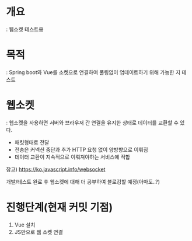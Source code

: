 # 개요
: 웹소켓 테스트용

# 목적
: Spring boot와 Vue를 소켓으로 연결하여 풀링없이 업데이트하기 위해 가능한 지 테스트

# 웹소켓
: 웹소켓을 사용하면 서버와 브라우저 간 연결을 유지한 상태로 데이터를 교환할 수 있다.
- 패킷형태로 전달
- 전송은 커넥션 중단과 추가 HTTP 요청 없이 양방향으로 이뤄짐
- 데이터 교환이 지속적으로 이뤄져야하는 서비스에 적합

참고) https://ko.javascript.info/websocket

개발/테스트 완료 후 웹소켓에 대해 더 공부하여 블로깅할 예정(아마도..?)

# 진행단계(현재 커밋 기점)
1. Vue 설치
2. JS만으로 웹 소켓 연결